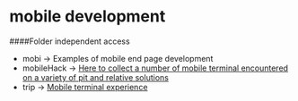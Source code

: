 # mobile development

####Folder independent access
* mobi -> Examples of mobile end page development
* mobileHack -> [Here to collect a number of mobile terminal encountered on a variety of pit and relative solutions](https://github.com/RubyLouvre/mobileHack)
* trip -> [Mobile terminal experience](https://github.com/doyoe/trip)

